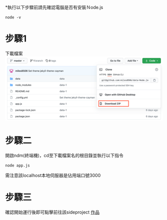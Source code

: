 *執行以下步驟前請先確認電腦是否有安裝Ｎode.js
```
node -v
```
# 步驟1
下載檔案
![image](https://github.com/miles8506/data-Node.js-for-1ovefee/blob/master/img/step1.png)

# 步驟二
開啟ndm(終端機)，cd至下載檔案名的根目錄並執行以下指令
```
node app.js
```

需注意該localhost本地伺服器是佔用端口號3000

# 步驟三
確認開始運行後即可點擊前往該sideproject [作品](https://miles8506.github.io/1ovfee/home)

